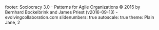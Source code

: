 footer: Sociocracy 3.0 - Patterns for Agile Organizations © 2016 by Bernhard Bockelbrink and James Priest (v2016-09-13) - evolvingcollaboration.com
slidenumbers: true
autoscale: true
theme: Plain Jane, 2

<!-- INSERT-CONTENT -->
